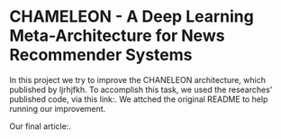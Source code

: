 # CHAMELEON - A Deep Learning Meta-Architecture for News Recommender Systems

In this project we try to improve the CHANELEON architecture, which published by ljrhjfkh.
To accomplish this task, we used the researches' published code, via this link:. We attched the original README to help running our improvement.

Our final article:.

